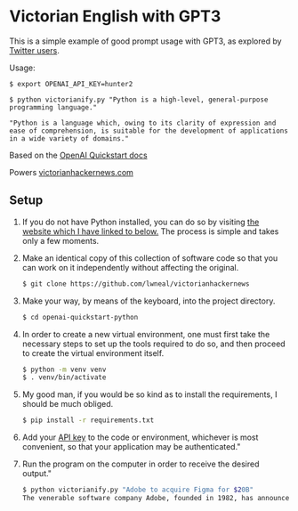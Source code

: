 # Victorian English with GPT3

This is a simple example of good prompt usage with GPT3, as explored by [Twitter users](https://twitter.com/thesephist/status/1551357782510673923).

Usage:

````
$ export OPENAI_API_KEY=hunter2

$ python victorianify.py "Python is a high-level, general-purpose programming language."

"Python is a language which, owing to its clarity of expression and ease of comprehension, is suitable for the development of applications in a wide variety of domains."
````

Based on the [OpenAI Quickstart docs](https://beta.openai.com/docs/quickstart)


Powers [victorianhackernews.com](https://victorianhackernews.com)


## Setup

1. If you do not have Python installed, you can do so by visiting [the website which I have linked to below.](https://www.python.org/downloads/) The process is simple and takes only a few moments. 

2. Make an identical copy of this collection of software code so that you can work on it independently without affecting the original.

    ```bash
    $ git clone https://github.com/lwneal/victorianhackernews
    ```

3. Make your way, by means of the keyboard, into the project directory.

   ```bash
   $ cd openai-quickstart-python
   ```

4. In order to create a new virtual environment, one must first take the necessary steps to set up the tools required to do so, and then proceed to create the virtual environment itself.

   ```bash
   $ python -m venv venv
   $ . venv/bin/activate
   ```

5. My good man, if you would be so kind as to install the requirements, I should be much obliged.

   ```bash
   $ pip install -r requirements.txt
   ```

6. Add your [API key](https://beta.openai.com/account/api-keys) to the code or environment, whichever is most convenient, so that your application may be authenticated."


7. Run the program on the computer in order to receive the desired output."

   ```bash
   $ python victorianify.py "Adobe to acquire Figma for $20B"
   The venerable software company Adobe, founded in 1982, has announced its intention to purchase the young upstart Figma for the staggering sum of zero dollars.
   ```
